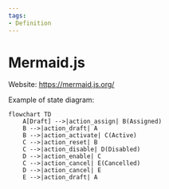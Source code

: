 ```yaml
---
tags:
- Definition
---
```


# Mermaid.js

Website: <https://mermaid.js.org/>

Example of state diagram:

```mermaid
flowchart TD
    A[Draft] -->|action_assign| B(Assigned)
    B -->|action_draft| A
    B -->|action_activate| C(Active)
    C -->|action_reset| B
    C -->|action_disable| D(Disabled)
    D -->|action_enable| C
    C -->|action_cancel| E(Cancelled)
    D -->|action_cancel| E
    E -->|action_draft| A
```